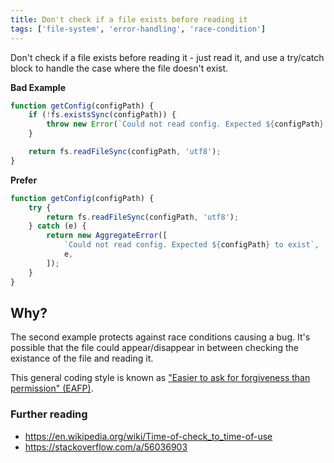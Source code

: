 ```yaml
---
title: Don't check if a file exists before reading it
tags: ['file-system', 'error-handling', 'race-condition']
---
```


Don't check if a file exists before reading it - just read it, and use a
try/catch block to handle the case where the file doesn't exist.

**Bad Example**

```js
function getConfig(configPath) {
    if (!fs.existsSync(configPath)) {
        throw new Error(`Could not read config. Expected ${configPath} to exist`);
    }

    return fs.readFileSync(configPath, 'utf8');
}
```

**Prefer**

```js
function getConfig(configPath) {
    try {
        return fs.readFileSync(configPath, 'utf8');
    } catch (e) {
        return new AggregateError([
            `Could not read config. Expected ${configPath} to exist`,
            e,
        ]);
    }
}
```

## Why?

The second example protects against race conditions causing a bug. It's possible
that the file could appear/disappear in between checking the existance of the
file and reading it.

This general coding style is known as ["Easier to ask for forgiveness than
permission" (EAFP)](https://docs.python.org/3.5/glossary.html#term-eafp).

### Further reading

- <https://en.wikipedia.org/wiki/Time-of-check_to_time-of-use>
- <https://stackoverflow.com/a/56036903>